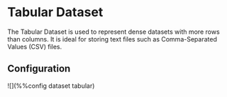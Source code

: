 # Tabular Dataset

The Tabular Dataset is used to represent dense datasets with more rows than columns. It is ideal for storing text files such as Comma-Separated Values (CSV) files.

## Configuration

![](%%config dataset tabular)
